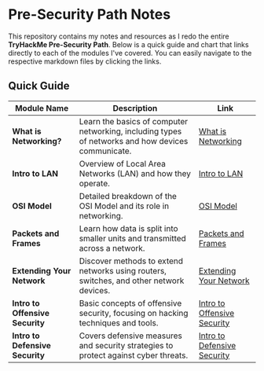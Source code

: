 # Pre-Security Path Notes

This repository contains my notes and resources as I redo the entire **TryHackMe Pre-Security Path**. Below is a quick guide and chart that links directly to each of the modules I've covered. You can easily navigate to the respective markdown files by clicking the links.

## Quick Guide

| Module Name                     | Description                                                                                       | Link                                                          |
| ------------------------------- | ------------------------------------------------------------------------------------------------- | ------------------------------------------------------------- |
| **What is Networking?**         | Learn the basics of computer networking, including types of networks and how devices communicate. | [What is Networking](What_is_Networking.md)                   |
| **Intro to LAN**                | Overview of Local Area Networks (LAN) and how they operate.                                       | [Intro to LAN](Intro_to_LAN.md)                               |
| **OSI Model**                   | Detailed breakdown of the OSI Model and its role in networking.                                   | [OSI Model](OSI_Model.md)                                     |
| **Packets and Frames**          | Learn how data is split into smaller units and transmitted across a network.                      | [Packets and Frames](Packets_and_Frames.md)                   |
| **Extending Your Network**      | Discover methods to extend networks using routers, switches, and other network devices.           | [Extending Your Network](Extending_Your_Network.md)           |
| **Intro to Offensive Security** | Basic concepts of offensive security, focusing on hacking techniques and tools.                   | [Intro to Offensive Security](Intro_to_Offensive_Security.md) |
| **Intro to Defensive Security** | Covers defensive measures and security strategies to protect against cyber threats.               | [Intro to Defensive Security](Intro_to_Defensive_Security.md) |